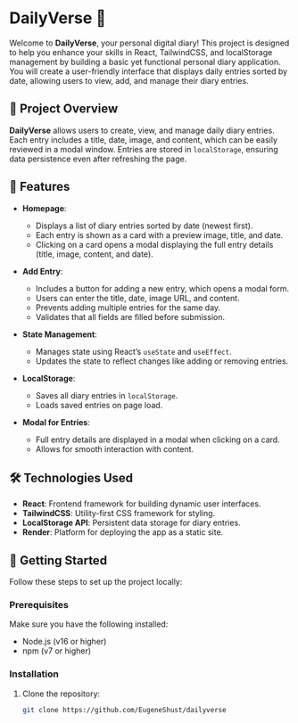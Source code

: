 # DailyVerse 📝

Welcome to **DailyVerse**, your personal digital diary! This project is designed to help you enhance your skills in React, TailwindCSS, and localStorage management by building a basic yet functional personal diary application. You will create a user-friendly interface that displays daily entries sorted by date, allowing users to view, add, and manage their diary entries.

## 📖 Project Overview

**DailyVerse** allows users to create, view, and manage daily diary entries. Each entry includes a title, date, image, and content, which can be easily reviewed in a modal window. Entries are stored in `localStorage`, ensuring data persistence even after refreshing the page.

## 🎯 Features

- **Homepage**: 
  - Displays a list of diary entries sorted by date (newest first).
  - Each entry is shown as a card with a preview image, title, and date.
  - Clicking on a card opens a modal displaying the full entry details (title, image, content, and date).

- **Add Entry**: 
  - Includes a button for adding a new entry, which opens a modal form.
  - Users can enter the title, date, image URL, and content.
  - Prevents adding multiple entries for the same day.
  - Validates that all fields are filled before submission.

- **State Management**: 
  - Manages state using React’s `useState` and `useEffect`.
  - Updates the state to reflect changes like adding or removing entries.

- **LocalStorage**: 
  - Saves all diary entries in `localStorage`.
  - Loads saved entries on page load.

- **Modal for Entries**: 
  - Full entry details are displayed in a modal when clicking on a card.
  - Allows for smooth interaction with content.

## 🛠️ Technologies Used

- **React**: Frontend framework for building dynamic user interfaces.
- **TailwindCSS**: Utility-first CSS framework for styling.
- **LocalStorage API**: Persistent data storage for diary entries.
- **Render**: Platform for deploying the app as a static site.

## 🚀 Getting Started

Follow these steps to set up the project locally:

### Prerequisites

Make sure you have the following installed:
- Node.js (v16 or higher)
- npm (v7 or higher)

### Installation

1. Clone the repository:
   ```bash
   git clone https://github.com/EugeneShust/dailyverse
